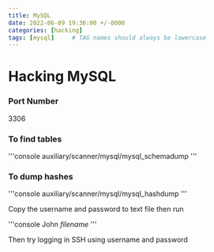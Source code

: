 ```yaml
---
title: MySQL
date: 2022-06-09 19:36:00 +/-0000
categories: [hacking]
tags: [mysql]     # TAG names should always be lowercase
---
```


# Hacking MySQL

### Port Number
3306

### To find tables

'''console
auxiliary/scanner/mysql/mysql_schemadump
'''

### To dump hashes

'''console
auxiliary/scanner/mysql/mysql_hashdump
'''

Copy the username and password to text file then run

'''console
John *filename*
'''

Then try logging in SSH using username and password